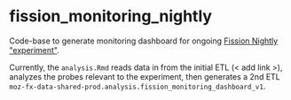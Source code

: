 # fission_monitoring_nightly

Code-base to generate monitoring dashboard for ongoing [Fission Nightly "experiment"](https://experimenter.services.mozilla.com/experiments/fission-nightly/). 

Currently, the `analysis.Rmd` reads data in from the initial ETL (< add link >), analyzes the probes relevant to the experiment, then generates a 2nd ETL `moz-fx-data-shared-prod.analysis.fission_monitoring_dashboard_v1`.

